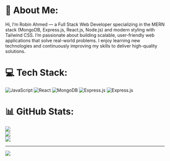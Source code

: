 # 💫 About Me:
Hi, I’m Robin Ahmed — a Full Stack Web Developer specializing in the MERN stack (MongoDB, Express.js, React.js, Node.js) and modern styling with Tailwind CSS. I’m passionate about building scalable, user-friendly web applications that solve real-world problems. I enjoy learning new technologies and continuously improving my skills to deliver high-quality solutions.


# 💻 Tech Stack:
![JavaScript](https://img.shields.io/badge/javascript-%23323330.svg?style=for-the-badge&logo=javascript&logoColor=%23F7DF1E) ![React](https://img.shields.io/badge/react-%2320232a.svg?style=for-the-badge&logo=react&logoColor=%2361DAFB) ![MongoDB](https://img.shields.io/badge/MongoDB-%234ea94b.svg?style=for-the-badge&logo=mongodb&logoColor=white) ![Express.js](https://img.shields.io/badge/express.js-%23404d59.svg?style=for-the-badge&logo=express&logoColor=%2361DAFB) ![Express.js](https://img.shields.io/badge/tailwind.css-%23404d59.svg?style=for-the-badge&logo=express&logoColor=%2361DAFB)
# 📊 GitHub Stats:
![](https://github-readme-stats.vercel.app/api?username=robinahmed12&theme=highcontrast&hide_border=false&include_all_commits=false&count_private=false)<br/>
![](https://nirzak-streak-stats.vercel.app/?user=robinahmed12&theme=highcontrast&hide_border=false)<br/>
![](https://github-readme-stats.vercel.app/api/top-langs/?username=robinahmed12&theme=highcontrast&hide_border=false&include_all_commits=false&count_private=false&layout=compact)

---
[![](https://visitcount.itsvg.in/api?id=robinahmed12&icon=0&color=0)](https://visitcount.itsvg.in)

<!-- Proudly created with GPRM ( https://gprm.itsvg.in ) -->
